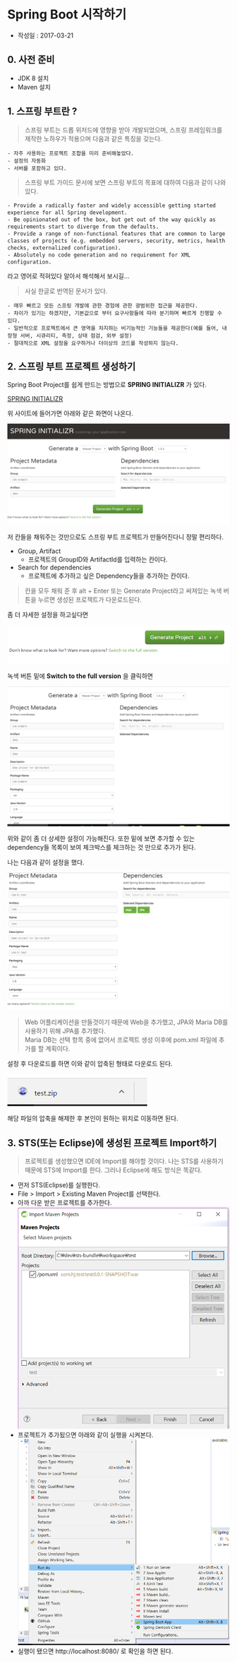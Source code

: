 # Spring Boot 시작하기

- 작성일 : 2017-03-21

## 0. 사전 준비
- JDK 8 설치
- Maven 설치

## 1. 스프링 부트란 ?

> 스프링 부트는 드롭 위저드에 영향을 받아 개발되었으며, 스프링 프레임워크를 제작한 노하우가 적용으며 다음과 같은 특징을 갖는다.

```
- 자주 사용하는 프로젝트 조합을 미리 준비해놓았다.
- 설정의 자동화
- 서버를 포함하고 있다.
```

> 스프링 부트 가이드 문서에 보면 스프링 부트의 목표에 대하여 다음과 같이 나와있다.

```
- Provide a radically faster and widely accessible getting started experience for all Spring development.
- Be opinionated out of the box, but get out of the way quickly as requirements start to diverge from the defaults.
- Provide a range of non-functional features that are common to large classes of projects (e.g. embedded servers, security, metrics, health checks, externalized configuration).
- Absolutely no code generation and no requirement for XML configuration.
```
라고 영어로 적혀있다 알아서 해석해서 보시길...

> 사실 한글로 번역된 문서가 있다.

```
- 매우 빠르고 모든 스프링 개발에 관한 경험에 관한 광범위한 접근을 제공한다.
- 차이가 있기는 하겠지만, 기본값으로 부터 요구사항들에 따라 분기하며 빠르게 진행할 수 있다.
- 일반적으로 프로젝트에서 큰 영역을 차지하는 비기능적인 기능들을 제공한다(예를 들어, 내장형 서버, 시큐리티, 측정, 상태 점검, 외부 설정)
- 절대적으로 XML 설정을 요구하거나 더이상의 코드를 작성하지 않는다.
```

## 2. 스프링 부트 프로젝트 생성하기

Spring Boot Project를 쉽게 만드는 방법으로 **SPRING INITIALIZR** 가 있다.

[SPRING INITIALIZR](https://start.spring.io/)

위 사이트에 들어가면 아래와 같은 화면이 나온다.

![SPRING INITIALIZR 메인](../Image/springboot1.PNG)

저 칸들을 채워주는 것만으로도 스프링 부트 프로젝트가 만들어진다니 정말 편리하다.

- Group, Artifact
  - 프로젝트의 GroupID와 ArtifactId를 입력하는 칸이다.
- Search for dependencies
  - 프로젝트에 추가하고 싶은 Dependency들을 추가하는 칸이다.

> 칸을 모두 채워 준 후 alt + Enter 또는 Generate Project라고 써져있는 녹색 버튼을 누르면 생성된 프로젝트가 다운로드된다.

좀 더 자세한 설정을 하고싶다면

![Switch to the full version](../Image/springboot2.PNG)

녹색 버튼 밑에 **Switch to the full version** 을 클릭하면

![full version](../Image/springboot3.PNG)

위와 같이 좀 더 상세한 설정이 가능해진다. 또한 밑에 보면 추가할 수 있는 dependency들 목록이 보여 체크박스를 체크하는 것 만으로 추가가 된다.

나는 다음과 같이 설정을 했다.

![Spring settings](../Image/springboot4.PNG)

> Web 어플리케이션을 만들것이기 때문에 Web을 추가했고, JPA와 Maria DB를 사용하기 위해 JPA를 추가했다.  
Maria DB는 선택 항목 중에 없어서 프로젝트 생성 이후에 pom.xml 파일에 추가를 할 계획이다.

설정 후 다운로드를 하면 이와 같이 압축된 형태로 다운로드 된다.

![Project Download](../Image/springboot5.PNG)

해당 파일의 압축을 해제한 후 본인이 원하는 위치로 이동하면 된다.

## 3. STS(또는 Eclipse)에 생성된 프로젝트 Import하기

> 프로젝트를 생성했으면 IDE에 Import를 해야할 것이다. 나는 STS를 사용하기 때문에 STS에 Import를 한다. 그러나 Eclipse에 해도 방식은 똑같다.

- 먼저 STS(Eclipse)를 실행한다.
- File > Import > Existing Maven Project를 선택한다.
- 아까 다운 받은 프로젝트를 추가한다.
![Project Add](../Image/springboot6.PNG)
- 프로젝트가 추가됬으면 아래와 같이 실행을 시켜본다.
![Project Start](../Image/springboot8.PNG)
- 실행이 됐으면 http://localhost:8080/ 로 확인을 하면 된다.
